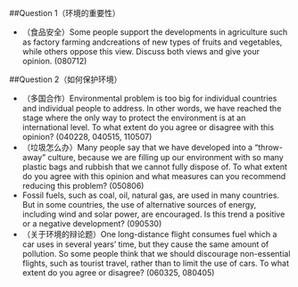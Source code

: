 \#\#Question 1（环境的重要性）

* （食品安全）Some people support the developments in agriculture such as factory farming andcreations of new types of fruits and vegetables, while others oppose this view. Discuss both views and give your opinion. \(080712\)

\#\#Question 2（如何保护环境）

* （多国合作）Environmental problem is too big for individual countries and individual people to address. In other words, we have reached the stage where the only way to protect the environment is at an international level. To what extent do you agree or disagree with this opinion? \(040228, 040515, 110507\)
* （垃圾怎么办）Many people say that we have developed into a “throw-away” culture, because we are filling up our environment with so many plastic bags and rubbish that we cannot fully dispose of. To what extent do you agree with this opinion and what measures can you recommend reducing this problem? \(050806\)
* Fossil fuels, such as coal, oil, natural gas, are used in many countries. But in some countries, the use of alternative sources of energy, including wind and solar power, are encouraged. Is this trend a positive or a negative development? \(090530\)
* （关于环境的辩论题）One long-distance flight consumes fuel which a car uses in several years’ time, but they cause the same amount of pollution. So some people think that we should discourage non-essential flights, such as tourist travel, rather than to limit the use of cars. To what extent do you agree or disagree? \(060325, 080405\)


